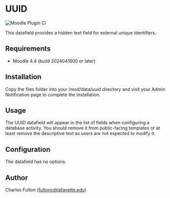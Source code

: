 # UUID

![Moodle Plugin CI](https://github.com/LafColITS/moodle-datafield_uuid/workflows/Moodle%20Plugin%20CI/badge.svg)

This datafield provides a hidden text field for external unique identifiers.

## Requirements
- Moodle 4.4 (build 2024041600 or later)

## Installation
Copy the files folder into your /mod/data/uuid directory and visit your Admin Notification page to complete the installation.

## Usage
The UUID datafield will appear in the list of fields when configuring a database activity. You should remove it from public-facing templates or at least remove the descriptive text as users are not expected to modify it.

## Configuration
The datafield has no options.

## Author
Charles Fulton (fultonc@lafayette.edu)